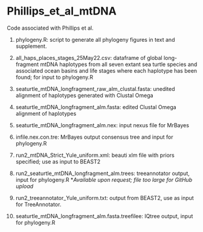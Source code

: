 # Phillips_et_al_mtDNA
Code associated with Phillips et al.

1. phylogeny.R: script to generate all phylogeny figures in text and supplement.

2. all_haps_places_stages_25May22.csv: dataframe of global long-fragment mtDNA haplotypes from all seven extant sea turtle species and associated ocean basins and life stages where each haplotype has been found; for input to phylogeny.R

3. seaturtle_mtDNA_longfragment_raw_alm_clustal.fasta: unedited alignment of haplotypes generated with Clustal Omega

4. seaturtle_mtDNA_longfragment_alm.fasta: edited Clustal Omega alignment of haplotypes

5. seaturtle_mtDNA_longfragment_alm.nex: input nexus file for MrBayes

6. infile.nex.con.tre: MrBayes output consensus tree and input for phylogeny.R

7. run2_mtDNA_Strict_Yule_uniform.xml: beauti xlm file with priors specified; use as input to BEAST2

8. run2_seaturtle_mtDNA_longfragment_alm.trees: treeannotator output, input for phylogeny.R **Available upon request; file too large for GitHub upload*

9. run2_treeannotator_Yule_uniform.txt: output from BEAST2, use as input for TreeAnnotator.

10. seaturtle_mtDNA_longfragment_alm.fasta.treefilee: IQtree output, input for phylogeny.R
